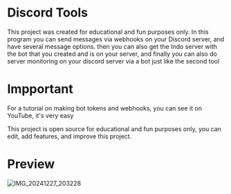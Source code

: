 # Discord Tools

This project was created for educational and fun purposes only. In this program you can send messages via webhooks on your Discord server, and have several message options. 
then you can also get the Indo server with the bot that you created and is on your server, 
and finally you can also do server monitoring on your discord server via a bot just like the second tool

# Impportant

For a tutorial on making bot tokens and webhooks, you can see it on YouTube, it's very easy

This project is open source for educational and fun purposes only, you can edit, add features, and improve this project.

# Preview

![IMG_20241227_203228](https://github.com/user-attachments/assets/c6db2cde-e5ac-46e9-ab28-4e57ae96ce9a)
